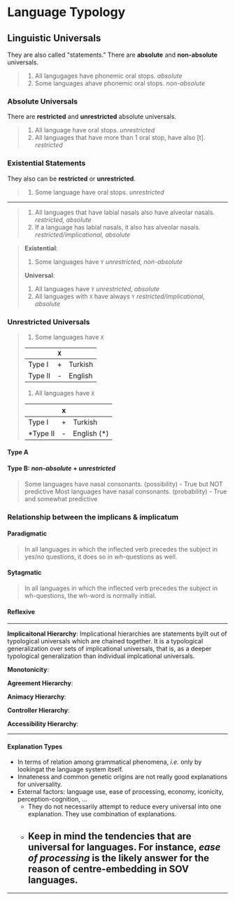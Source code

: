 # Language Typology

## 

## Linguistic Universals

They are also called "statements.” There are **absolute** and **non-absolute** universals.

> 1. All langugages have phonemic oral stops. *absolute*
> 2. Some languages ahave phonemic oral stops. *non-absolute*

### Absolute Universals

There are **restricted** and **unrestricted** absolute universals.

> 1. All language have oral stops. *unrestricted*
> 2. All languages that have more than 1 oral stop, have also [t]. *restricted*

### Existential Statements

They also can be **restricted** or **unrestricted**.

> 1. Some language have oral stops. *unrestricted*

---

> 1. All languages that have labial nasals also have alveolar nasals. *restricted, absolute*
> 2. If a language has labial nasals, it also has alveolar nasals. *restricted/implicational, absolute*

>**Existential**:
>
>1. Some languages have `Y` *unrestricted, non-absolute*
>
>**Universal**:
>
>1. All languages have `Y` *unrestricted, absolute*
>2. All languages with `X` have always `Y` *restricted/implicational, absolute*

### Unrestricted Universals

> 1. Some languages have `X`
>
> |         | `X`  |         |
> | ------- | ---- | ------- |
> | Type I  | +    | Turkish |
> | Type II | -    | English |
>
> 1. All languages have `X`
>
> |          | x    |             |
> | -------- | ---- | ----------- |
> | Type I   | +    | Turkish     |
> | *Type II | -    | English (*) |

#### Type A

#### Type B: *non-absolute* + *unrestricted*

> Some languages have nasal consonants.		(possibility) - True but NOT predictive
> Most languages have nasal consonants.		(probability) - True and somewhat predictive

### Relationship between the implicans & implicatum

#### Paradigmatic

> In all languages in which the inflected verb precedes the subject in yes/no questions, it does so in *wh*-questions as well.

#### Sytagmatic

> In all languages in which the inflected verb precedes the subject in wh-questions, the wh-word is normally initial.

#### Reflexive

---

**Implicaitonal Hierarchy**: Implicational hierarchies are statements byilt out of typological universals which are chained together. It is a typological generalization over sets of implicational universals, that is, as a deeper typological generalization than individual implcational universals.

**Monotonicity**:

**Agreement Hierarchy**:

**Animacy Hierarchy**:

**Controller Hierarchy**:

**Accessibility Hierarchy**:

---

#### Explanation Types

- In terms of relation among grammatical phenomena, *i.e.* only by lookingat the language system itself.
- Innateness and common genetic origins are not really good explanations for universality.
- External factors: language use, ease of processing, economy, iconicity, perception-cognition, …
  - They do not necessarily attempt to reduce every universal into one explanation. They use combination of explanations.
  - Keep in mind the tendencies that are universal for languages. For instance, *ease of processing* is the likely answer for the reason of centre-embedding in SOV languages.
    - 

---

